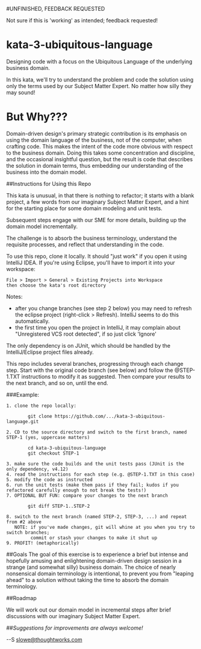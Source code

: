 #UNFINISHED, FEEDBACK REQUESTED

Not sure if this is 'working' as intended; feedback requested!

# kata-3-ubiquitous-language
Designing code with a focus on the Ubiquitous Language of the underlying business domain.

In this kata, we'll try to understand the problem and code the solution using only the terms used by our Subject Matter Expert. No matter how silly they may sound!

# But Why???

Domain-driven design's primary strategic contribution is its emphasis on using the domain language of the business, not of the computer, when crafting code. This makes the intent of the code more obvious with respect to the business domain. Doing this takes some concentration and discipline, and the occasional insightful question, but the result is code that describes the solution in domain terms, thus embedding our understanding of the business into the domain model.

##Instructions for Using this Repo

This kata is unusual, in that there is nothing to refactor; it starts with a blank project, a few words from our imaginary Subject Matter Expert, and a hint for the starting place for some domain modeling and unit tests.

Subsequent steps engage with our SME for more details, building up the domain model incrementally.

The challenge is to absorb the business terminology, understand the requisite processes, and reflect that understanding in the code.

To use this repo, clone it locally. It should "just work" if you open it using IntelliJ IDEA. If you're using Eclipse, you'll have to import it into your workspace:

    File > Import > General > Existing Projects into Workspace
    then choose the kata's root directory

Notes: 

  * after you change branches (see step 2 below) you may need to refresh the eclipse project (right-click > Refresh). IntelliJ seems to do this automatically.
  * the first time you open the project in IntelliJ, it may complain about "Unregistered VCS root detected", if so just click 'Ignore'

The only dependency is on JUnit, which should be handled by the IntelliJ/Eclipse project files already.

This repo includes several branches, progressing through each change step. Start with the original code branch (see below) and follow the @STEP-1.TXT instructions to modify it as suggested. Then compare your results to the next branch, and so on, until the end.
 
###Example:

    1. clone the repo locally:

```
        git clone https://github.com/.../kata-3-ubiquitous-language.git
```

    2. CD to the source directory and switch to the first branch, named STEP-1 (yes, uppercase matters)
    
```
        cd kata-3-ubiquitous-language
        git checkout STEP-1
```

    3. make sure the code builds and the unit tests pass (JUnit is the only dependency, v4.12)
    4. read the instructions for each step (e.g. @STEP-1.TXT in this case)
    5. modify the code as instructed
    6. run the unit tests (make them pass if they fail; kudos if you refactored carefully enough to not break the tests!)
    7. OPTIONAL BUT FUN: compare your changes to the next branch
    
```
        git diff STEP-1..STEP-2
```

    8. switch to the next branch (named STEP-2, STEP-3, ...) and repeat from #2 above
       NOTE: if you've made changes, git will whine at you when you try to switch branches; 
             commit or stash your changes to make it shut up
    9. PROFIT! (metaphorically)

##Goals
The goal of this exercise is to experience a brief but intense and hopefully amusing and enlightening domain-driven design session in a strange (and somewhat silly) business domain. The choice of nearly nonsensical domain terminology is intentional, to prevent you from "leaping ahead" to a solution without taking the time to absorb the domain terminology.

##Roadmap

We will work out our domain model in incremental steps after brief discussions with our imaginary Subject Matter Expert.
    
##*Suggestions for improvements are always welcome!*

--S
slowe@thoughtworks.com
